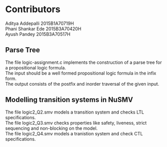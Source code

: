 # Contributors

Aditya Addepalli   2015B1A70719H   
Phani Shankar Ede  2015B3A70420H  
Ayush Pandey       2015B3A70517H  

## Parse Tree

The file logic-assignment.c implements the construction of a parse tree for a propositional logic formula.  
The input should be a well formed propositional logic formula in the infix form.  
The output consists of the postfix and inorder traversal of the given input.  

## Modelling transition systems in NuSMV

The file logic2_Q2.smv models a transition system and checks LTL specifications.  
The file logic2_Q3.smv checks properties like safety, liveness, strict sequencing and non-blocking on the model.  
The file logic2_Q4.smv models a tranistion system and check CTL specifications.  
